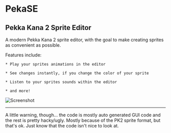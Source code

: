 # PekaSE
Pekka Kana 2 Sprite Editor
---

A modern Pekka Kana 2 sprite editor, with the goal to make creating sprites as convenient as possible.

Features include:

    * Play your sprites animations in the editor
	
    * See changes instantly, if you change the color of your sprite
	
    * Listen to your sprites sounds within the editor
	
    * and more!

![Screenshot](https://i.imgur.com/KcXhkxb.png)

---
A little warning, though... the code is mostly auto generated GUI code and the rest is pretty hacky/ugly. 
Mostly because of the PK2 sprite format, but that's ok. Just know that the code isn't nice to look at.
